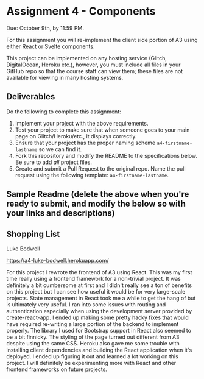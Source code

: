 Assignment 4 - Components
===

Due: October 9th, by 11:59 PM.

For this assignment you will re-implement the client side portion of A3 using either React or Svelte components.

This project can be implemented on any hosting service (Glitch, DigitalOcean, Heroku etc.), however, you must include all files in your GitHub repo so that the course staff can view them; these files are not available for viewing in many hosting systems.

Deliverables
---

Do the following to complete this assignment:

1. Implement your project with the above requirements.
3. Test your project to make sure that when someone goes to your main page on Glitch/Heroku/etc., it displays correctly.
4. Ensure that your project has the proper naming scheme `a4-firstname-lastname` so we can find it.
5. Fork this repository and modify the README to the specifications below. Be sure to add *all* project files.
6. Create and submit a Pull Request to the original repo. Name the pull request using the following template: `a4-firstname-lastname`.

Sample Readme (delete the above when you're ready to submit, and modify the below so with your links and descriptions)
---

## Shopping List

Luke Bodwell

https://a4-luke-bodwell.herokuapp.com/

For this project I rewrote the frontend of A3 using React. This was my first time really using a frontend framework for a non-trivial project.
It was definitely a bit cumbersome at first and I didn't really see a ton of benefits on this project but I can see how useful it would be for very
large-scale projects. State management in React took me a while to get the hang of but is ultimately very useful. I ran into some issues with routing
and authentication especially when using the development server provided by create-react-app. I ended up making some pretty hacky fixes that would have
required re-writing a large portion of the backend to implement properly. The library I used for Bootstrap support in React also seemed to be a bit finnicky.
The styling of the page turned out different from A3 despite using the same CSS. Heroku also gave me some trouble with installing client dependencies and
building the React application when it's deployed. I ended up figuring it out and learned a lot working on this project. I will definitely be experimenting
more with React and other frontend frameworks on future projects.